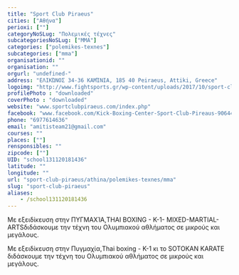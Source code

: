 ```yaml
---
title: "Sport Club Piraeus"
cities: ["Αθήνα"]
perioxi: [""]
categoryNoSLug: "Πολεμικές τέχνες"
subcategoriesNoSLug: ["MMA"]
categories: ["polemikes-texnes"]
subcategories: ["mma"]
organisationid: ""
organisation: ""
orgurl: "undefined-"
address: "ΕΛΙΚΏΝΟΣ 34-36 ΚΑΜΊΝΙΑ, 185 40 Peiraeus, Attiki, Greece"
logoimg: "http://www.fightsports.gr/wp-content/uploads/2017/10/sport-club-piraeus-logo.jpg"
profilePhoto : "downloaded"
coverPhoto : "downloaded"
website: "www.sportclubpiraeus.com/index.php"
facebook: "www.facebook.com/Kick-Boxing-Center-Sport-Club-Pireaus-906443592857292/"
phone: "6977614636"
email: "amitisteam21@gmail.com"
courses: ""
places: [""]
rensponsibles: ""
zipcode: [""]
UID: "school131120181436"
latitude: ""
longitude: ""
url: "sport-club-piraeus/athina/polemikes-texnes/mma"
slug: "sport-club-piraeus"
aliases:
    - /school131120181436
---
```



Με εξειδίκευση στην ΠΥΓΜΑΧΊΑ,THAI BOXING - K-1- MIXED-MARTIAL-ARTSδιδάσκουμε την τέχνη του Ολυμπιακού αθλήματος σε μικρούς και μεγάλους.

Με εξειδίκευση στην Πυγμαχία,Thai boxing - K-1 κι το SOTOKAN KARATE διδάσκουμε την τέχνη του Ολυμπιακού αθλήματος σε μικρούς και μεγάλους.